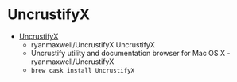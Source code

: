 # UncrustifyX
- [UncrustifyX](https://github.com/ryanmaxwell/UncrustifyX)
  -  ryanmaxwell/UncrustifyX UncrustifyX
  - Uncrustify utility and documentation browser for Mac OS X - ryanmaxwell/UncrustifyX
  - `brew cask install UncrustifyX`
